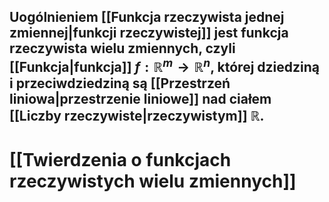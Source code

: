 ## Uogólnieniem [[Funkcja rzeczywista jednej zmiennej|funkcji rzeczywistej]] jest **funkcja rzeczywista wielu zmiennych**, czyli [[Funkcja|funkcja]] $f:\mathbb{R}^m\to\mathbb{R}^n$, której dziedziną i przeciwdziedziną są [[Przestrzeń liniowa|przestrzenie liniowe]] nad ciałem [[Liczby rzeczywiste|rzeczywistym]] $\mathbb{R}$.

# [[Twierdzenia o funkcjach rzeczywistych wielu zmiennych]]